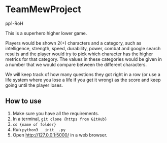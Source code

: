 # TeamMewProject
pp1-RoH

This is a superhero higher lower game.

Players would be shown 2(+) characters and a category, such as intelligence, strength, speed, durability, power, combat and google search results and the player would try to pick which character has the higher metrics for that category. The values in these categories would be given in a number that we would compare between the different characters.

We will keep track of how many questions they got right in a row (or use a life system where you lose a life if you get it wrong) as the score and keep going until the player loses.

## How to use
1. Make sure you have all the requirements.
1. In a terminal, `git clone {https from GitHub}`
1. `cd {name of folder}`
1. Run `python3 __init__.py`
1. Open http://127.0.0.1:5000/ in a web browser.
